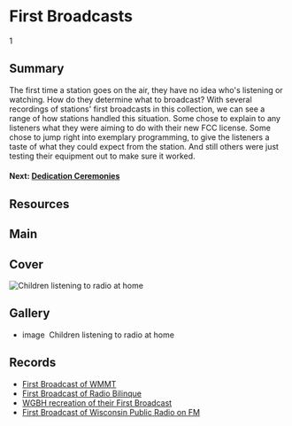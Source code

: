 # First Broadcasts

1

## Summary

The first time a station goes on the air, they have no idea who's listening or watching. How do they determine what to broadcast? With several recordings of stations' first broadcasts in this collection, we can see a range of how stations handled this situation. Some chose to explain to any listeners what they were aiming to do with their new FCC license. Some chose to jump right into exemplary programming, to give the listeners a taste of what they could expect from the station. And still others were just testing their equipment out to make sure it worked.

#### Next: [Dedication Ceremonies](/exhibits/station-histories/dedication-ceremonies)

## Resources

## Main

## Cover
  <img title="Cover Image" alt="Children listening to radio at home" src="https://s3.amazonaws.com/americanarchive.org/exhibits/AAPB_Exhibit_StationHistories_image4.jpg">

## Gallery
  - <a class="type">image</a>
    <img alt="" src="https://s3.amazonaws.com/americanarchive.org/exhibits/AAPB_Exhibit_StationHistories_image4.jpg">
    <a class="caption-text">Children listening to radio at home</a>
    <a class="credit-link"></a>

## Records

- [First Broadcast of WMMT](/catalog/cpb-aacip_138-93gxdb7z)
- [First Broadcast of Radio Bilinque](/catalog/cpb-aacip_375-375tb7ch)
- [WGBH recreation of their First Broadcast](/catalog/cpb-aacip_15-06g1k422)
- [First Broadcast of Wisconsin Public Radio on FM](/catalog/cpb-aacip_30-9351d435)
